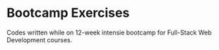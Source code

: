 # Bootcamp Exercises

Codes written while on 12-week intensie bootcamp for Full-Stack Web Development courses.
